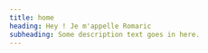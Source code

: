 ```yaml
---
title: home
heading: Hey ! Je m'appelle Romaric
subheading: Some description text goes in here.
---
```

